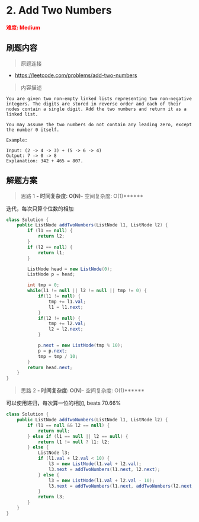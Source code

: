 #  2. Add Two Numbers

**<font color=red>难度: Medium</font>**

## 刷题内容

> 原题连接

* https://leetcode.com/problems/add-two-numbers

> 内容描述

```
You are given two non-empty linked lists representing two non-negative integers. The digits are stored in reverse order and each of their nodes contain a single digit. Add the two numbers and return it as a linked list.

You may assume the two numbers do not contain any leading zero, except the number 0 itself.

Example:

Input: (2 -> 4 -> 3) + (5 -> 6 -> 4)
Output: 7 -> 0 -> 8
Explanation: 342 + 465 = 807.
```

## 解题方案

> 思路 1
******- 时间复杂度: O(N)******- 空间复杂度: O(1)******

迭代，每次只算个位数的相加

```java
class Solution {
    public ListNode addTwoNumbers(ListNode l1, ListNode l2) {
        if (l1 == null) {
            return l2;
        }
        if (l2 == null) {
            return l1;
        }

        ListNode head = new ListNode(0);
        ListNode p = head;

        int tmp = 0;
        while(l1 != null || l2 != null || tmp != 0) {
            if(l1 != null) {
                tmp += l1.val;
                l1 = l1.next;
            }
            if(l2 != null) {
                tmp += l2.val;
                l2 = l2.next;
            }

            p.next = new ListNode(tmp % 10);
            p = p.next;
            tmp = tmp / 10;
        }
        return head.next;
    }
}
```
> 思路 2
******- 时间复杂度: O(N)******- 空间复杂度: O(1)******

可以使用递归，每次算一位的相加, beats 70.66%


```java
class Solution {
    public ListNode addTwoNumbers(ListNode l1, ListNode l2) {
        if (l1 == null && l2 == null) {
            return null;
        } else if (l1 == null || l2 == null) {
            return l1 != null ? l1: l2;
        } else {
            ListNode l3;
            if (l1.val + l2.val < 10) {
                l3 = new ListNode(l1.val + l2.val);
                l3.next = addTwoNumbers(l1.next, l2.next);
            } else {
                l3 = new ListNode(l1.val + l2.val - 10);
                l3.next = addTwoNumbers(l1.next, addTwoNumbers(l2.next, new ListNode(1)));
            }
            return l3;
        }
    }
}
```
